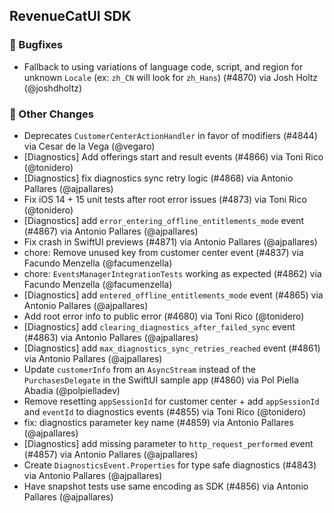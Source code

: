 ## RevenueCatUI SDK
### 🐞 Bugfixes
* Fallback to using variations of language code, script, and region for unknown `Locale` (ex: `zh_CN` will look for `zh_Hans`) (#4870) via Josh Holtz (@joshdholtz)

### 🔄 Other Changes
* Deprecates `CustomerCenterActionHandler` in favor of modifiers (#4844) via Cesar de la Vega (@vegaro)
* [Diagnostics] Add offerings start and result events (#4866) via Toni Rico (@tonidero)
* [Diagnostics] fix diagnostics sync retry logic (#4868) via Antonio Pallares (@ajpallares)
* Fix iOS 14 + 15 unit tests after root error issues (#4873) via Toni Rico (@tonidero)
* [Diagnostics] add `error_entering_offline_entitlements_mode` event (#4867) via Antonio Pallares (@ajpallares)
* Fix crash in SwiftUI previews (#4871) via Antonio Pallares (@ajpallares)
* chore: Remove unused key from customer center event (#4837) via Facundo Menzella (@facumenzella)
* chore: `EventsManagerIntegrationTests` working as expected (#4862) via Facundo Menzella (@facumenzella)
* [Diagnostics] add `entered_offline_entitlements_mode` event (#4865) via Antonio Pallares (@ajpallares)
* Add root error info to public error (#4680) via Toni Rico (@tonidero)
* [Diagnostics] add `clearing_diagnostics_after_failed_sync` event (#4863) via Antonio Pallares (@ajpallares)
* [Diagnostics] add `max_diagnostics_sync_retries_reached` event (#4861) via Antonio Pallares (@ajpallares)
* Update `customerInfo` from an `AsyncStream` instead of the `PurchasesDelegate` in the SwiftUI sample app (#4860) via Pol Piella Abadia (@polpielladev)
* Remove resetting `appSessionId` for customer center + add `appSessionId` and `eventId` to diagnostics events (#4855) via Toni Rico (@tonidero)
* fix: diagnostics parameter key name (#4859) via Antonio Pallares (@ajpallares)
* [Diagnostics] add missing parameter to `http_request_performed` event (#4857) via Antonio Pallares (@ajpallares)
* Create `DiagnosticsEvent.Properties` for type safe diagnostics (#4843) via Antonio Pallares (@ajpallares)
* Have snapshot tests use same encoding as SDK (#4856) via Antonio Pallares (@ajpallares)
